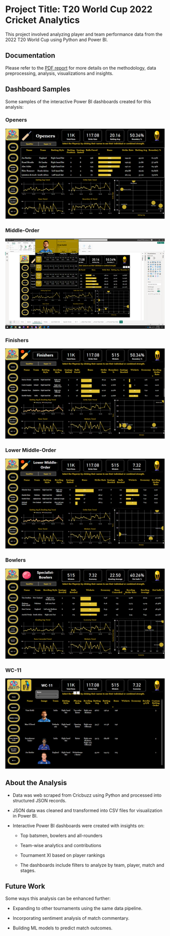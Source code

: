 # **Project Title: T20 World Cup 2022 Cricket Analytics**

This project involved analyzing player and team performance data from the 2022 T20 World Cup using Python and Power BI.

## Documentation
Please refer to the [PDF report](./T20_Cricket_Project_Report.pdf) for more details on the methodology, data preprocessing, analysis, visualizations and insights.

## Dashboard Samples
Some samples of the interactive Power BI dashboards created for this analysis:
### Openers
![Batting Dashboard](./DashboardImages/openers.PNG)

### Middle-Order
![Batting Dashboard](./DashboardImages/Middel_order.png)

### Finishers
![Batting Dashboard](./DashboardImages/Finishers.PNG)

### Lower Middle-Order
![Batting Dashboard](./DashboardImages/lower_order.PNG)

### Bowlers
![Batting Dashboard](./DashboardImages/bowlers.PNG)

### WC-11
![Batting Dashboard](./DashboardImages/wc_11.PNG)

## About the Analysis

- Data was web scraped from Cricbuzz using Python and processed into structured JSON records.

- JSON data was cleaned and transformed into CSV files for visualization in Power BI. 

- Interactive Power BI dashboards were created with insights on:

  - Top batsmen, bowlers and all-rounders

  - Team-wise analytics and contributions

  - Tournament XI based on player rankings

  - The dashboards include filters to analyze by team, player, match and stages.


## Future Work

Some ways this analysis can be enhanced further:

- Expanding to other tournaments using the same data pipeline.

- Incorporating sentiment analysis of match commentary.

- Building ML models to predict match outcomes.
